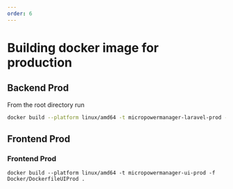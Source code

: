 ```yaml
---
order: 6
---
```


# Building docker image for production

## Backend Prod

From the root directory run

```bash
docker build --platform linux/amd64 -t micropowermanager-laravel-prod -f Docker/DockerfileLaravelProd .
```

## Frontend Prod

### Frontend Prod


```
docker build --platform linux/amd64 -t micropowermanager-ui-prod -f Docker/DockerfileUIProd .
```
